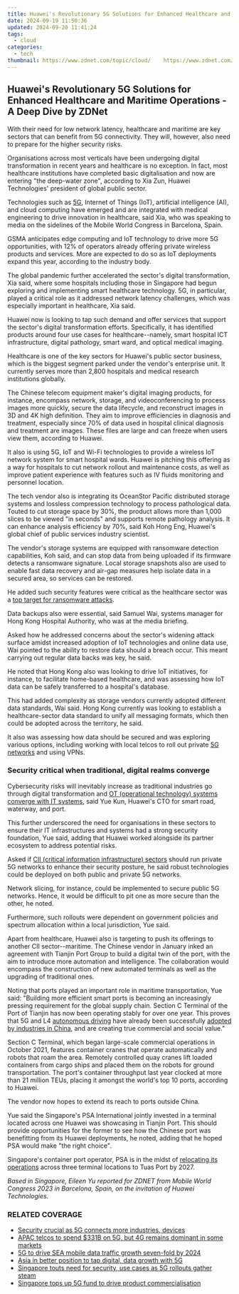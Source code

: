 ```yaml
---
title: Huawei's Revolutionary 5G Solutions for Enhanced Healthcare and Maritime Operations - A Deep Dive by ZDNet
date: 2024-09-19 11:50:36
updated: 2024-09-20 11:41:24
tags:
  - cloud
categories:
  - tech
thumbnail: https://www.zdnet.com/topic/cloud/    https://www.zdnet.com/a/img/resize/443a12a6361f8c237b67602785ba22e34506faf8/2019/10/10/df3d9234-a77a-4091-bd4d-59b3b23c2d41/istock-10287100281.jpg?width=170&height=96&fit=crop&auto=webp
---
```


## Huawei's Revolutionary 5G Solutions for Enhanced Healthcare and Maritime Operations - A Deep Dive by ZDNet

With their need for low network latency, healthcare and maritime are key sectors that can benefit from 5G connectivity. They will, however, also need to prepare for the higher security risks. 

Organisations across most verticals have been undergoing digital transformation in recent years and healthcare is no exception. In fact, most healthcare institutions have completed basic digitalisation and now are entering "the deep-water zone", according to Xia Zun, Huawei Technologies' president of global public sector. 

Technologies such as [5G](https://www.zdnet.com/article/asia-in-better-position-to-tap-digital-data-growth-with-5g/), Internet of Things (IoT), artificial intelligence (AI), and cloud computing have emerged and are integrated with medical engineering to drive innovation in healthcare, said Xia, who was speaking to media on the sidelines of the Mobile World Congress in Barcelona, Spain. 

GSMA anticipates edge computing and IoT technology to drive more 5G opportunities, with 12% of operators already offering private wireless products and services. More are expected to do so as IoT deployments expand this year, according to the industry body. 

The global pandemic further accelerated the sector's digital transformation, Xia said, where some hospitals including those in Singapore had begun exploring and implementing smart healthcare technology. 5G, in particular, played a critical role as it addressed network latency challenges, which was especially important in healthcare, Xia said. 

Huawei now is looking to tap such demand and offer services that support the sector's digital transformation efforts. Specifically, it has identified products around four use cases for healthcare--namely, smart hospital ICT infrastructure, digital pathology, smart ward, and optical medical imaging. 

Healthcare is one of the key sectors for Huawei's public sector business, which is the biggest segment parked under the vendor's enterprise unit. It currently serves more than 2,800 hospitals and medical research institutions globally. 

The Chinese telecom equipment maker's digital imaging products, for instance, encompass network, storage, and videoconferencing to process images more quickly, secure the data lifecycle, and reconstruct images in 3D and 4K high definition. They aim to improve efficiencies in diagnosis and treatment, especially since 70% of data used in hospital clinical diagnosis and treatment are images. These files are large and can freeze when users view them, according to Huawei. 

It also is using 5G, IoT and Wi-Fi technologies to provide a wireless IoT network system for smart hospital wards. Huawei is pitching this offering as a way for hospitals to cut network rollout and maintenance costs, as well as improve patient experience with features such as IV fluids monitoring and personnel location.

The tech vendor also is integrating its OceanStor Pacific distributed storage systems and lossless compression technology to process pathological data. Touted to cut storage space by 30%, the product allows more than 1,000 slices to be viewed "in seconds" and supports remote pathology analysis. It can enhance analysis efficiency by 70%, said Koh Hong Eng, Huawei's global chief of public services industry scientist. 

The vendor's storage systems are equipped with ransomware detection capabilities, Koh said, and can stop data from being uploaded if its firmware detects a ransomware signature. Local storage snapshots also are used to enable fast data recovery and air-gap measures help isolate data in a secured area, so services can be restored. 

He added such security features were critical as the healthcare sector was a [top target for ransomware attacks](https://www.zdnet.com/article/fbi-these-hackers-are-targeting-healthcare-records-and-it-systems-with-maui-ransomware/). 

Data backups also were essential, said Samuel Wai, systems manager for Hong Kong Hospital Authority, who was at the media briefing. 

Asked how he addressed concerns about the sector's widening attack surface amidst increased adoption of IoT technologies and online data use, Wai pointed to the ability to restore data should a breach occur. This meant carrying out regular data backs was key, he said. 

He noted that Hong Kong also was looking to drive IoT initiatives, for instance, to facilitate home-based healthcare, and was assessing how IoT data can be safely transferred to a hospital's database. 

This had added complexity as storage vendors currently adopted different data standards, Wai said. Hong Kong currently was looking to establish a healthcare-sector data standard to unify all messaging formats, which then could be adopted across the territory, he said. 

It also was assessing how data should be secured and was exploring various options, including working with local telcos to roll out private [5G networks](https://www.zdnet.com/article/security-crucial-as-5g-connects-more-industries-devices/) and using VPNs. 

### Security critical when traditional, digital realms converge

Cybersecurity risks will inevitably increase as traditional industries go through digital transformation and [OT (operational technology) systems converge with IT systems](https://www.zdnet.com/article/singapore-talks-up-ot-security-looks-to-add-medical-devices-to-labelling-scheme/), said Yue Kun, Huawei's CTO for smart road, waterway, and port. 

This further underscored the need for organisations in these sectors to ensure their IT infrastructures and systems had a strong security foundation, Yue said, adding that Huawei worked alongside its partner ecosystem to address potential risks. 

Asked if [CII (critical information infrastructure) sectors](https://www.zdnet.com/article/singapore-wants-all-critical-infrastructures-to-be-ready-for-cyber-threats/) should run private 5G networks to enhance their security posture, he said robust technologies could be deployed on both public and private 5G networks. 

Network slicing, for instance, could be implemented to secure public 5G networks. Hence, it would be difficult to pit one as more secure than the other, he noted. 

Furthermore, such rollouts were dependent on government policies and spectrum allocation within a local jurisdiction, Yue said. 

Apart from healthcare, Huawei also is targeting to push its offerings to another CII sector--maritime. The Chinese vendor in January inked an agreement with Tianjin Port Group to build a digital twin of the port, with the aim to introduce more automation and intelligence. The collaboration would encompass the construction of new automated terminals as well as the upgrading of traditional ones. 

Noting that ports played an important role in maritime transportation, Yue said: "Building more efficient smart ports is becoming an increasingly pressing requirement for the global supply chain. Section C Terminal of the Port of Tianjin has now been operating stably for over one year. This proves that 5G and L4 [autonomous driving](https://www.zdnet.com/article/alibaba-cloud-deloitte-set-up-china-facility-to-drive-automotive-applications/) have already been successfully [adopted by industries in China](https://www.zdnet.com/article/china-lays-out-five-year-plan-to-be-global-robotics-hub/), and are creating true commercial and social value." 

Section C Terminal, which began large-scale commercial operations in October 2021, features container cranes that operate automatically and robots that roam the area. Remotely controlled quay cranes lift loaded containers from cargo ships and placed them on the robots for ground transportation. The port's container throughput last year clocked at more than 21 million TEUs, placing it amongst the world's top 10 ports, according to Huawei.

The vendor now hopes to extend its reach to ports outside China. 

Yue said the Singapore's PSA International jointly invested in a terminal located across one Huawei was showcasing in Tianjin Port. This should provide opportunities for the former to see how the Chinese port was benefitting from its Huawei deployments, he noted, adding that he hoped PSA would make "the right choice". 

Singapore's container port operator, PSA is in the midst of [relocating its operations](https://www.mpa.gov.sg/maritime-singapore/port-of-the-future) across three terminal locations to Tuas Port by 2027\. 

_Based in Singapore, Eileen Yu reported for ZDNET from Mobile World Congress 2023 in Barcelona, Spain, on the invitation of Huawei Technologies._ 

### RELATED COVERAGE

* [Security crucial as 5G connects more industries, devices](https://www.zdnet.com/article/security-crucial-as-5g-connects-more-industries-devices/)
* [APAC telcos to spend $331B on 5G, but 4G remains dominant in some markets](https://www.zdnet.com/article/apac-telcos-to-spend-331b-on-5g-but-4g-remains-dominant-in-some-markets/)
* [5G to drive SEA mobile data traffic growth seven-fold by 2024](https://www.zdnet.com/article/5g-to-drive-sea-mobile-data-traffic-growth-seven-fold-by-2024/)
* [Asia in better position to tap digital, data growth with 5G](https://www.zdnet.com/article/asia-in-better-position-to-tap-digital-data-growth-with-5g/)
* [Singapore touts need for security, use cases as 5G rollouts gather steam](https://www.zdnet.com/article/singapore-touts-need-for-security-use-cases-as-5g-rollouts-gather-steam/)
* [Singapore tops up 5G fund to drive product commercialisation](https://www.zdnet.com/article/singapore-tops-up-5g-fund-to-drive-product-commercialisation/)

<ins class="adsbygoogle"
     style="display:block"
     data-ad-format="autorelaxed"
     data-ad-client="ca-pub-7571918770474297"
     data-ad-slot="1223367746"></ins>



<ins class="adsbygoogle"
     style="display:block"
     data-ad-client="ca-pub-7571918770474297"
     data-ad-slot="8358498916"
     data-ad-format="auto"
     data-full-width-responsive="true"></ins>
